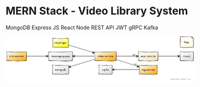 # MERN Stack - Video Library System
MongoDB Express JS React Node REST API JWT gRPC Kafka



![architecture](./arch.png)